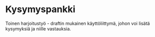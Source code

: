 # Kysymyspankki

Toinen harjoitustyö - draftin mukainen käyttöliittymä, 
johon voi lisätä kysymyksiä ja niille vastauksia.

